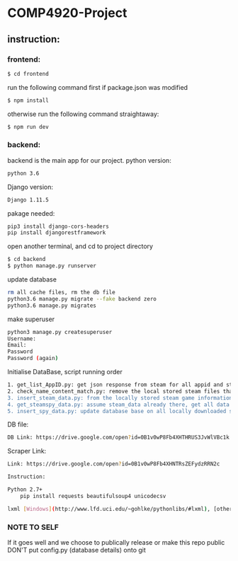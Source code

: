 # COMP4920-Project
## instruction:
### frontend:
```sh
$ cd frontend
```
run the following command first if package.json was modified
```sh
$ npm install
```
otherwise run the following command straightaway:
```sh
$ npm run dev
```

### backend:
backend is the main app for our project.
python version:
```sh
python 3.6
```
Django version:
```sh
Django 1.11.5
```
pakage needed:
```sh
pip3 install django-cors-headers
pip install djangorestframework
```
open another terminal, and cd to project directory
```sh
$ cd backend 
$ python manage.py runserver
```

update database
```sh
rm all cache files, rm the db file
python3.6 manage.py migrate --fake backend zero
python3.6 manage.py migrates
```

make superuser
```sh
python3 manage.py createsuperuser
Username:
Email:
Password
Password (again)
```

Initialise DataBase, script running order
```sh
1. get_list_AppID.py: get json response from steam for all appid and store them locally at steam_data folder
2. check_name_content_match.py: remove the local stored steam files that name of the file doesn't match the content steam_id
3. insert_steam_data.py: from the locally stored steam game information insert them into data base
4. get_steamspy_data.py: assume steam_data already there, get all data from for all appid soted locally from steam spy and store them at steam_spy_data folder
5. insert_spy_data.py: update database base on all locally downloaded steam spy data
```

DB file:
```sh
DB Link: https://drive.google.com/open?id=0B1v0wP8Fb4XHTHRUS3JvWlVBc1k
```

Scraper Link:
```sh
Link: https://drive.google.com/open?id=0B1v0wP8Fb4XHNTRsZEFydzRRN2c

Instruction:

Python 2.7+
    pip install requests beautifulsoup4 unicodecsv

lxml [Windows](http://www.lfd.uci.edu/~gohlke/pythonlibs/#lxml), [other os](http://lxml.de/installation.html)
```

### NOTE TO SELF
If it goes well and we choose to publically release or make this repo public DON'T put config.py (database details) onto git
